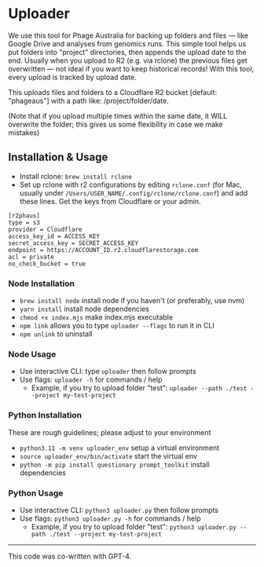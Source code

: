 
# Uploader

We use this tool for Phage Australia for backing up folders and files — like Google Drive and analyses from genomics runs. This simple tool helps us put folders into "project" directories, then appends the upload date to the end. Usually when you upload to R2 (e.g. via rclone) the previous files get overwritten — not ideal if you want to keep historical records! With this tool, every upload is tracked by upload date.

This uploads files and folders to a Cloudflare R2 bucket [default: "phageaus"] with a path like: /project/folder/date.

(Note that if you upload multiple times within the same date, it WILL overwrite the folder; this gives us some flexibility in case we make mistakes)


## Installation & Usage

- Install rclone: `brew install rclone`
- Set up rclone with r2 configurations by editing `rclone.conf` (for Mac, usually under `/Users/USER_NAME/.config/rclone/rclone.conf`) and add these lines. Get the keys from Cloudflare or your admin.
```
[r2phaus]
type = s3
provider = Cloudflare
access_key_id = ACCESS_KEY
secret_access_key = SECRET_ACCESS_KEY
endpoint = https://ACCOUNT_ID.r2.cloudflarestorage.com
acl = private
no_check_bucket = true
```

### Node Installation
- `brew install node` install node if you haven't (or preferably, use nvm)
- `yarn install` install node dependencies
- `chmod +x index.mjs` make index.mjs executable
- `npm link` allows you to type `uploader --flags` to run it in CLI
- `npm unlink` to uninstall

### Node Usage
- Use interactive CLI: type `uploader` then follow prompts
- Use flags: `uploader -h` for commands / help
  - Example, if you try to upload folder "test": `uploader --path ./test --project my-test-project`

### Python Installation
These are rough guidelines; please adjust to your environment
- `python3.11 -m venv uploader_env` setup a virtual environment
- `source uploader_env/bin/activate` start the virtual env
- `python -m pip install questionary prompt_toolkit` install dependencies

### Python Usage
- Use interactive CLI: `python3 uploader.py` then follow prompts
- Use flags: `python3 uploader.py -h` for commands / help
  - Example, if you try to upload folder "test": `python3 uploader.py --path ./test --project my-test-project`


---

This code was co-written with GPT-4.